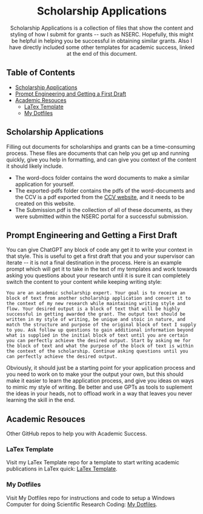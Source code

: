 <link rel="stylesheet" href="https://raw.githubusercontent.com/JDLanctot/readme_formatting/main/assets/css/basic.css">
<h1 align="center">
  Scholarship Applications
</h1>

<p align="center">
  Scholarship Applications is a collection of files that show the content and styling of how I submit for grants -- such as NSERC. Hopefully, this might be helpful in helping you be successful in obtaining similar grants. Also I have directly included some other templates for academic success, linked at the end of this document.
  
## Table of Contents

- [Scholarship Applications](#scholarship-applications)
- [Prompt Engineering and Getting a First Draft](#prompt-engineering-and-getting-a-first-draft)
- [Academic Resouces](#academic-resources)
  - [LaTex Template](#latex-template)
  - [My Dotfiles](#my-dotfiles)

## Scholarship Applications

Filling out documents for scholarships and grants can be a time-consuming process. These files are documents that can help you get up and running quickly, give you help in formatting, and can give you context of the content it should likely include.

- The word-docs folder contains the word documents to make a similar application for yourself.
- The exported-pdfs folder contains the pdfs of the word-documents and the CCV is a pdf exported from the [CCV website](https://ccv-cvc.ca/indexresearcher-eng.frm), and it needs to be created on this website.
- The Submission.pdf is the collection of all of these documents, as they were submitted within the NSERC portal for a successful submission.

## Prompt Engineering and Getting a First Draft
You can give ChatGPT any block of code any get it to write your context in that style. This is useful to get a first draft that you and your supervisor can iterate -- it is not a final destination in the process. Here is an example prompt which will get it to take in the text of my templates and work towards asking you questions about your research until it is sure it can completely switch the content to your content while keeping writing style:

```You are an academic scholarship expert. Your goal is to receive an block of text from another scholarship application and convert it to the context of my new research while maintaining writing style and flow. Your desired output is a block of text that will be highly successful in getting awarded the grant. The output text should be written in my style of writing, be unique and stoic in nature, and match the structure and purpose of the original block of text I supply to you. Ask follow up questions to gain additional information beyond what is supplied in the initial block of text until you are certain you can perfectly achieve the desired output. Start by asking me for the block of text and what the purpose of the block of text is within the context of the scholarship. Continue asking questions until you can perfectly achieve the desired output.```

Obviously, it should just be a starting point for your application process and you need to work on to make your the output your own, but this should make it easier to learn the application process, and give you ideas on ways to mimic my style of writing. Be better and use GPTs as tools to suplement the ideas in your heads, not to offload work in a way that leaves you never learning the skill in the end.

## Academic Resouces
Other GitHub repos to help you with Academic Success.

### LaTex Template
Visit my LaTex Template repo for a template to start writing academic publications in LaTex quick: [LaTex Template](https://github.com/JDLanctot/latex_template).

### My Dotfiles
Visit My Dotfiles repo for instructions and code to setup a Windows Computer for doing Scientific Research Coding: [My Dotfiles](https://github.com/JDLanctot/dotfiles).
